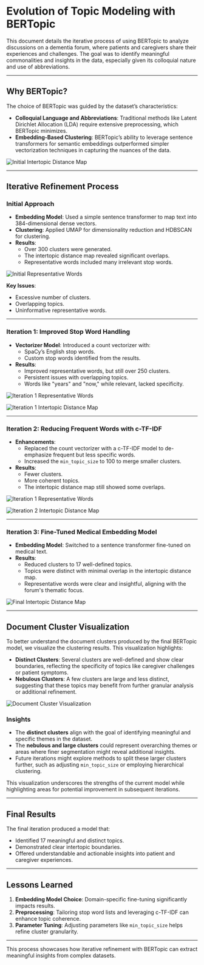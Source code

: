 # Evolution of Topic Modeling with BERTopic

This document details the iterative process of using BERTopic to analyze discussions on a dementia forum, where patients and caregivers share their experiences and challenges. The goal was to identify meaningful commonalities and insights in the data, especially given its colloquial nature and use of abbreviations.

---

## Why BERTopic?

The choice of BERTopic was guided by the dataset’s characteristics:

- **Colloquial Language and Abbreviations**: Traditional methods like Latent Dirichlet Allocation (LDA) require extensive preprocessing, which BERTopic minimizes.
- **Embedding-Based Clustering**: BERTopic’s ability to leverage sentence transformers for semantic embeddings outperformed simpler vectorization techniques in capturing the nuances of the data.

![Initial Intertopic Distance Map](images/bertopic-iteration1-idm.png)

---

## Iterative Refinement Process

### **Initial Approach**
- **Embedding Model**: Used a simple sentence transformer to map text into 384-dimensional dense vectors.
- **Clustering**: Applied UMAP for dimensionality reduction and HDBSCAN for clustering.
- **Results**:
  - Over 300 clusters were generated.
  - The intertopic distance map revealed significant overlaps.
  - Representative words included many irrelevant stop words.

![Initial Representative Words](images/initial_representative_words.png)

**Key Issues**:
- Excessive number of clusters.
- Overlapping topics.
- Uninformative representative words.

---

### **Iteration 1: Improved Stop Word Handling**
- **Vectorizer Model**: Introduced a count vectorizer with:
  - SpaCy’s English stop words.
  - Custom stop words identified from the results.
- **Results**:
  - Improved representative words, but still over 250 clusters.
  - Persistent issues with overlapping topics.
  - Words like "years" and "now," while relevant, lacked specificity.

![Iteration 1 Representative Words](images/iteration2-representative-words.png)

![Iteration 1 Intertopic Distance Map](images/bertopic-iteration2-idm.png)

---

### **Iteration 2: Reducing Frequent Words with c-TF-IDF**
- **Enhancements**:
  - Replaced the count vectorizer with a c-TF-IDF model to de-emphasize frequent but less specific words.
  - Increased the `min_topic_size` to 100 to merge smaller clusters.
- **Results**:
  - Fewer clusters.
  - More coherent topics.
  - The intertopic distance map still showed some overlaps.

![Iteration 1 Representative Words](images/iteration3-representative-words.png)

![Iteration 2 Intertopic Distance Map](images/bertopic-iteration3-idm.png)

---

### **Iteration 3: Fine-Tuned Medical Embedding Model**
- **Embedding Model**: Switched to a sentence transformer fine-tuned on medical text.
- **Results**:
  - Reduced clusters to 17 well-defined topics.
  - Topics were distinct with minimal overlap in the intertopic distance map.
  - Representative words were clear and insightful, aligning with the forum's thematic focus.

![Final Intertopic Distance Map](images/bertopic-iteration4-idm.png)

---

## Document Cluster Visualization

To better understand the document clusters produced by the final BERTopic model, we visualize the clustering results. This visualization highlights:

- **Distinct Clusters**: Several clusters are well-defined and show clear boundaries, reflecting the specificity of topics like caregiver challenges or patient symptoms.
- **Nebulous Clusters**: A few clusters are large and less distinct, suggesting that these topics may benefit from further granular analysis or additional refinement.

![Document Cluster Visualization](images/iteration4-document-clusters.png)

### Insights
- The **distinct clusters** align with the goal of identifying meaningful and specific themes in the dataset.
- The **nebulous and large clusters** could represent overarching themes or areas where finer segmentation might reveal additional insights.
- Future iterations might explore methods to split these larger clusters further, such as adjusting `min_topic_size` or employing hierarchical clustering.

This visualization underscores the strengths of the current model while highlighting areas for potential improvement in subsequent iterations.

---

## Final Results
The final iteration produced a model that:
- Identified 17 meaningful and distinct topics.
- Demonstrated clear intertopic boundaries.
- Offered understandable and actionable insights into patient and caregiver experiences.

---

## Lessons Learned
1. **Embedding Model Choice**: Domain-specific fine-tuning significantly impacts results.
2. **Preprocessing**: Tailoring stop word lists and leveraging c-TF-IDF can enhance topic coherence.
3. **Parameter Tuning**: Adjusting parameters like `min_topic_size` helps refine cluster granularity.

---

This process showcases how iterative refinement with BERTopic can extract meaningful insights from complex datasets.